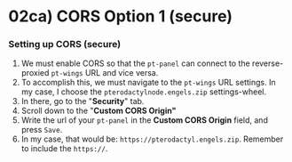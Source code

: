 # 02ca) CORS Option 1 (secure)

### Setting up CORS (secure)

1. We must enable CORS so that the `pt-panel` can connect to the reverse-proxied `pt-wings` URL and vice versa.
2. To accomplish this, we must navigate to the `pt-wings` URL settings. In my case, I choose the `pterodactylnode.engels.zip` settings-wheel. <img src="https://i.imgur.com/ZnvotJJ.png" alt="" data-size="line">
3. In there, go to the "**Security**" tab.
4. Scroll down to the "**Custom CORS Origin"**
5. Write the url of your `pt-panel` in the **Custom CORS Origin** field, and press `Save`.
6. In my case, that would be: `https://pterodactyl.engels.zip`. Remember to include the `https://`.

<figure><img src="https://i.imgur.com/k1Q1zx4.gif" alt=""><figcaption></figcaption></figure>
